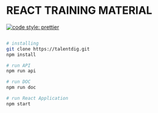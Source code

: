 # REACT TRAINING MATERIAL

[![code style: prettier](https://img.shields.io/badge/code_style-prettier-ff69b4.svg?style=flat-square)](https://github.com/prettier/prettier)

```sh

# installing
git clone https://talentdig.git
npm install

# run API
npm run api

# run DOC
npm run doc

# run React Application
npm start

```
